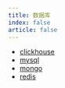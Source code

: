 ```yaml
---
title: 数据库
index: false
article: false
---
```

- [clickhouse](clickhouse)
- [mysql](mysql)
- [mongo](mongo)
- [redis](redis)